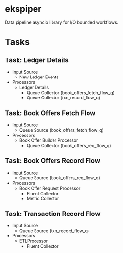 # ekspiper
Data pipeline asyncio library for I/O bounded workflows.

# Tasks

## Task: Ledger Details
- Input Source
  - New Ledger Events
- Processors
  - Ledger Details
    - Queue Collector (book_offers_fetch_flow_q)
    - Queue Collector (txn_record_flow_q)

## Task: Book Offers Fetch Flow
- Input Source
  - Queue Source (book_offers_fetch_flow_q)
- Processors
  - Book Offer Builder Processor
    - Queue Collector (book_offers_req_flow_q)

## Task: Book Offers Record Flow
- Input Source
  - Queue Source (book_offers_req_flow_q)
- Processors
  - Book Offer Request Processor
    - Fluent Collector
    - Metric Collector

## Task: Transaction Record Flow
- Input Source
  - Queue Source (txn_record_flow_q)
- Processors
  - ETLProcessor
    - Fluent Collector